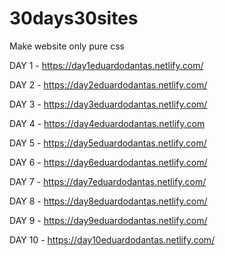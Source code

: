 # 30days30sites

Make website only pure css

DAY 1 - https://day1eduardodantas.netlify.com/

DAY 2 - https://day2eduardodantas.netlify.com/

DAY 3 - https://day3eduardodantas.netlify.com/

DAY 4 - https://day4eduardodantas.netlify.com

DAY 5 - https://day5eduardodantas.netlify.com/

DAY 6 - https://day6eduardodantas.netlify.com/

DAY 7 - https://day7eduardodantas.netlify.com/

DAY 8 - https://day8eduardodantas.netlify.com/

DAY 9 - https://day9eduardodantas.netlify.com/

DAY 10 - https://day10eduardodantas.netlify.com/
